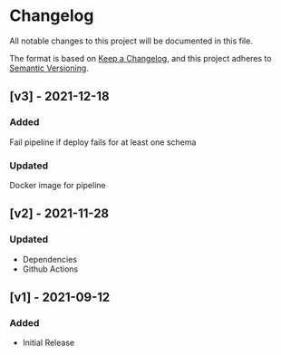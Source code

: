 # Changelog
All notable changes to this project will be documented in this file.

The format is based on [Keep a Changelog](https://keepachangelog.com/en/1.0.0/),
and this project adheres to [Semantic Versioning](https://semver.org/spec/v2.0.0.html).

## [v3] - 2021-12-18

### Added

Fail pipeline if deploy fails for at least one schema

### Updated

Docker image for pipeline

## [v2] - 2021-11-28

### Updated

- Dependencies
- Github Actions

## [v1] - 2021-09-12

### Added

- Initial Release
